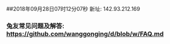 ##2018年09月28日07时12分07秒 新址: 142.93.212.169
### 兔友常见问题及解答: https://github.com/wanggonging/d/blob/w/FAQ.md
